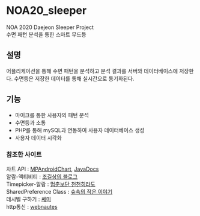 # NOA20_sleeper
NOA 2020 Daejeon Sleeper Project   
수면 패턴 분석을 통한 스마트 무드등  

## 설명
어플리케이션을 통해 수면 패턴을 분석하고 분석 결과를 서버와 데이터베이스에 저장한다. 수면등은 저장한 데이터를 통해 실시간으로 동기화된다. 

## 기능   
* 마이크를 통한 사용자의 패턴 분석  
* 수면등과 소통 
* PHP를 통해 mySQL과 연동하여 사용자 데이터베이스 생성 
* 사용자 데이터 시각화   

### 참조한 사이트
차트 API : [MPAndroidChart](https://github.com/PhilJay/MPAndroidChart), [JavaDocs](https://javadoc.jitpack.io/com/github/PhilJay/MPAndroidChart/v3.1.0/javadoc/)  
알람-액티비티 : [조길상의 블로그](https://m.blog.naver.com/PostView.nhn?blogId=jogilsang&logNo=221513058119&proxyReferer=https%3A%2F%2Fwww.google.com%2F)   
Timepicker-알람 : [멈춘보단 천천히라도](https://webnautes.tistory.com/1365)   
SharedPreference Class : [숲속의 작은 이야기](https://re-build.tistory.com/37)   
데시벨 구하기 : [쎄미](https://susemi99.tistory.com/1017)   
http통신 : [webnautes](https://webnautes.tistory.com/1189)   

